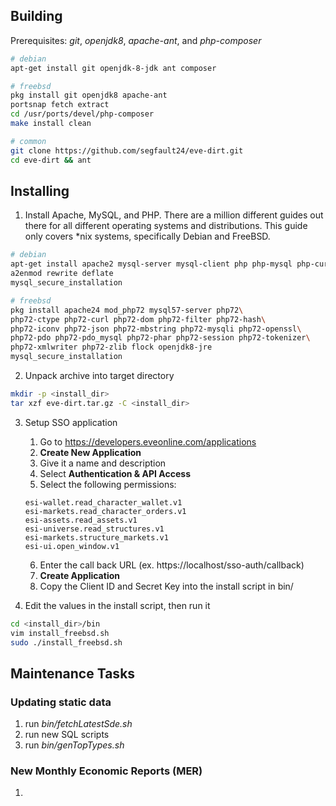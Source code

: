 ## Building
Prerequisites: *git*, *openjdk8*, *apache-ant*, and *php-composer*
```bash
# debian
apt-get install git openjdk-8-jdk ant composer
```
```bash
# freebsd
pkg install git openjdk8 apache-ant
portsnap fetch extract
cd /usr/ports/devel/php-composer
make install clean
```
```bash
# common
git clone https://github.com/segfault24/eve-dirt.git
cd eve-dirt && ant
```

## Installing
1. Install Apache, MySQL, and PHP. There are a million different guides out there for all different operating systems and distributions. This guide only covers *nix systems, specifically Debian and FreeBSD.
```bash
# debian
apt-get install apache2 mysql-server mysql-client php php-mysql php-curl php-pear
a2enmod rewrite deflate
mysql_secure_installation
```
```bash
# freebsd
pkg install apache24 mod_php72 mysql57-server php72\
php72-ctype php72-curl php72-dom php72-filter php72-hash\
php72-iconv php72-json php72-mbstring php72-mysqli php72-openssl\
php72-pdo php72-pdo_mysql php72-phar php72-session php72-tokenizer\
php72-xmlwriter php72-zlib flock openjdk8-jre
mysql_secure_installation
```

2. Unpack archive into target directory
```bash
mkdir -p <install_dir>
tar xzf eve-dirt.tar.gz -C <install_dir>
```

3. Setup SSO application
    1. Go to https://developers.eveonline.com/applications
    2. **Create New Application**
    3. Give it a name and description
    4. Select **Authentication & API Access**
    5. Select the following permissions:
    ```
    esi-wallet.read_character_wallet.v1
    esi-markets.read_character_orders.v1
    esi-assets.read_assets.v1
    esi-universe.read_structures.v1
    esi-markets.structure_markets.v1
    esi-ui.open_window.v1
    ```
    6. Enter the call back URL (ex. https://localhost/sso-auth/callback)
    7. **Create Application**
    8. Copy the Client ID and Secret Key into the install script in bin/

4. Edit the values in the install script, then run it
```bash
cd <install_dir>/bin
vim install_freebsd.sh
sudo ./install_freebsd.sh
```

## Maintenance Tasks
### Updating static data
1. run *bin/fetchLatestSde.sh*
2. run new SQL scripts
3. run *bin/genTopTypes.sh*

### New Monthly Economic Reports (MER)
1. 

